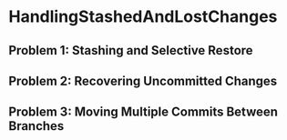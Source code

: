 # HandlingStashedAndLostChanges

## Problem 1: Stashing and Selective Restore 

## Problem 2: Recovering Uncommitted Changes 

## Problem 3: Moving Multiple Commits Between Branches 
